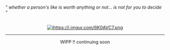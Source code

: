 <p align="left">
  <i>" whether a person's like is worth anything or not... is not for you to decide " </i>
</p>
<br>
<div id="header" align="center">
<a href="https://i.imgur.com/6K0AVC7.png"><img src="https://i.imgur.com/6K0AVC7.png" alt="ihttps://i.imgur.com/6K0AVC7.png" border="0" width= height=></a> 

---

WIPP !! continuing soon
